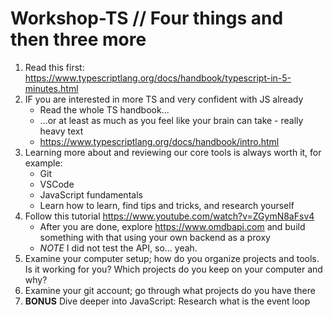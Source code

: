 # Workshop-TS // Four things and then three more

1. Read this first: https://www.typescriptlang.org/docs/handbook/typescript-in-5-minutes.html
2. IF you are interested in more TS and very confident with JS already
    - Read the whole TS handbook... 
    - ...or at least as much as you feel like your brain can take - really heavy text
    - https://www.typescriptlang.org/docs/handbook/intro.html
3. Learning more about and reviewing our core tools is always worth it, for example:
    - Git
    - VSCode
    - JavaScript fundamentals
    - Learn how to learn, find tips and tricks, and research yourself
4. Follow this tutorial https://www.youtube.com/watch?v=ZGymN8aFsv4
    - After you are done, explore https://www.omdbapi.com and build something with that using your own backend as a proxy
    - *NOTE* I did not test the API, so... yeah.
5. Examine your computer setup; how do you organize projects and tools. Is it working for you? Which projects do you keep on your computer and why?
6. Examine your git account; go through what projects do you have there
7. **BONUS** Dive deeper into JavaScript: Research what is the event loop
